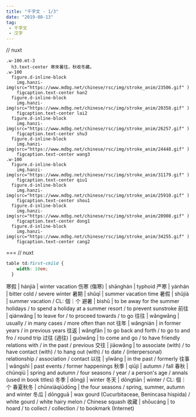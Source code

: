```yaml
---
title: "千字文 - 1/3"
date: "2019-08-13"
tag: 
 - 千字文
 - 汉字
---
```

// nuxt

```pug
.w-100.mt-3
  h3.text-center 寒來暑往，秋收冬藏。
.w-100
  figure.d-inline-block
    img.hanzi-img(src="https://www.mdbg.net/chinese/rsc/img/stroke_anim/23506.gif" )
    figcaption.text-center han2
  figure.d-inline-block
    img.hanzi-img(src="https://www.mdbg.net/chinese/rsc/img/stroke_anim/20358.gif" )
    figcaption.text-center lai2
  figure.d-inline-block
    img.hanzi-img(src="https://www.mdbg.net/chinese/rsc/img/stroke_anim/26257.gif" )
    figcaption.text-center shu3
  figure.d-inline-block
    img.hanzi-img(src="https://www.mdbg.net/chinese/rsc/img/stroke_anim/24448.gif" )
    figcaption.text-center wang3
.w-100
  figure.d-inline-block
    img.hanzi-img(src="https://www.mdbg.net/chinese/rsc/img/stroke_anim/31179.gif" )
    figcaption.text-center qiu1
  figure.d-inline-block
    img.hanzi-img(src="https://www.mdbg.net/chinese/rsc/img/stroke_anim/25910.gif" )
    figcaption.text-center shou1
  figure.d-inline-block
    img.hanzi-img(src="https://www.mdbg.net/chinese/rsc/img/stroke_anim/20908.gif" )
    figcaption.text-center dong1
  figure.d-inline-block
    img.hanzi-img(src="https://www.mdbg.net/chinese/rsc/img/stroke_anim/34255.gif" )
    figcaption.text-center cang2
```

===
// nuxt

```css
table td:first-child {
    width: 10em;
  }
```

寒假 | hánjià | winter vacation
伤寒 (傷寒) | shānghán | typhoid
严寒 | yánhán | bitter cold / severe winter
暑期 | shǔqī | summer vacation time
暑假 | shǔjià | summer vacation / CL: 個｜个
避暑 | bìshǔ | to be away for the summer holidays / to spend a holiday at a summer resort / to prevent sunstroke
前往 | qiánwǎng | to leave for / to proceed towards / to go
往往 | wǎngwǎng | usually / in many cases / more often than not
往年 | wǎngnián | in former years / in previous years
往返 | wǎngfǎn | to go back and forth / to go to and fro / round trip
过往 (過往) | guòwǎng | to come and go / to have friendly relations with / in the past / previous
交往 | jiāowǎng | to associate (with) / to have contact (with) / to hang out (with) / to date / (interpersonal) relationship / association / contact
以往 | yǐwǎng | in the past / formerly
往事 | wǎngshì | past events / former happenings
秋季 | qiūjì | autumn / fall
春秋 | chūnqiū | spring and autumn / four seasons / year / a person's age / annals (used in book titles)
冬季 | dōngjì | winter
冬天 | dōngtiān | winter / CL: 個｜个
春夏秋冬 | chūnxiàqiūdōng | the four seasons / spring, summer, autumn and winter
冬瓜 | dōngguā | wax gourd (Cucurbitaceae, Benincasa hispida) / white gourd / white hairy melon / Chinese squash
收藏 | shōucáng | to hoard / to collect / collection / to bookmark (Internet)
